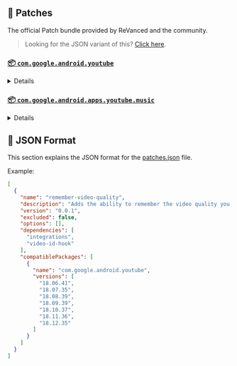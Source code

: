 ## 🧩 Patches

The official Patch bundle provided by ReVanced and the community.

> Looking for the JSON variant of this? [Click here](patches.json).

### [📦 `com.google.android.youtube`](https://play.google.com/store/apps/details?id=com.google.android.youtube)
<details>

| 💊 Patch | 📜 Description | 🏹 Target Version |
|:--------:|:--------------:|:-----------------:|
| `bypass-ambient-mode-restrictions` | Bypass ambient mode restrictions in battery saver mode. | 18.12.35 |
| `client-spoof` | Spoofs the YouTube client to prevent playback issues. | 18.12.35 |
| `custom-branding-icon-afn-blue` | Changes the YouTube launcher icon (Afn / Blue). | 18.12.35 |
| `custom-branding-icon-afn-red` | Changes the YouTube launcher icon (Afn / Red). | 18.12.35 |
| `custom-branding-icon-mmt` | Changes the YouTube launcher icon (MMT). | 18.12.35 |
| `custom-branding-icon-revancify` | Changes the YouTube launcher icon (Revancify). | 18.12.35 |
| `custom-branding-name` | Changes the YouTube launcher name to your choice (defaults to ReVanced Extended). | 18.12.35 |
| `custom-seekbar-color` | Change seekbar color in dark mode. | 18.12.35 |
| `custom-video-speed` | Adds more video speed options. | 18.12.35 |
| `default-video-quality` | Adds ability to set default video quality settings. | 18.12.35 |
| `default-video-speed` | Adds ability to set default video speed settings. | 18.12.35 |
| `disable-haptic-feedback` | Disable haptic feedback when swiping. | 18.12.35 |
| `disable-quic-protocol` | Disable CronetEngine's QUIC protocol. | 18.12.35 |
| `enable-external-browser` | Open url outside the app in an external browser. | 18.12.35 |
| `enable-minimized-playback` | Enables minimized and background playback. | 18.12.35 |
| `enable-old-layout` | Spoof the YouTube client version to use the old layout. | 18.12.35 |
| `enable-old-quality-layout` | Enables the original quality flyout menu. | 18.12.35 |
| `enable-open-links-directly` | Skips over redirection URLs to external links. | 18.12.35 |
| `enable-seekbar-tapping` | Enables tap-to-seek on the seekbar of the video player. | 18.12.35 |
| `enable-tablet-miniplayer` | Enables the tablet mini player layout. | 18.12.35 |
| `enable-tablet-navigation-bar` | Enables the tablet navigation bar. | 18.12.35 |
| `enable-timestamps-speed` | Add the current video speed in brackets next to the current time. | 18.12.35 |
| `enable-wide-searchbar` | Replaces the search icon with a wide search bar. This will hide the YouTube logo when active. | 18.12.35 |
| `force-player-button-background` | Force removes the background from the video player buttons. | 18.12.35 |
| `force-premium-heading` | Forces premium heading on the home screen. | 18.12.35 |
| `force-vp9-codec` | Forces the VP9 codec for videos. | 18.12.35 |
| `header-switch` | Add switch to change header. | 18.12.35 |
| `hide-account-menu` | Hide account menu elements. | 18.12.35 |
| `hide-auto-captions` | Hide captions from being automatically enabled. | 18.12.35 |
| `hide-auto-player-popup-panels` | Hide automatic popup panels (playlist or live chat) on video player. | 18.12.35 |
| `hide-autoplay-button` | Hides the autoplay button in the video player. | 18.12.35 |
| `hide-autoplay-preview` | Hides the autoplay preview container in the fullscreen. | 18.12.35 |
| `hide-button-container` | Adds the options to hide action buttons under a video. | 18.12.35 |
| `hide-captions-button` | Hides the captions button in the video player. | 18.12.35 |
| `hide-cast-button` | Hides the cast button in the video player. | 18.12.35 |
| `hide-category-bar` | Hide the category bar at the top of the feed and at the top of related videos. | 18.12.35 |
| `hide-channel-avatar-section` | Hides the channel avatar section of the subscription feed. | 18.12.35 |
| `hide-channel-watermark` | Hides creator's watermarks on videos. | 18.12.35 |
| `hide-collapse-button` | Hides the collapse button in the video player. | 18.12.35 |
| `hide-comment-component` | Adds options to hide comment component under a video. | 18.12.35 |
| `hide-create-button` | Hides the create button in the navigation bar. | 18.12.35 |
| `hide-crowdfunding-box` | Hides the crowdfunding box between the player and video description. | 18.12.35 |
| `hide-email-address` | Hides the email address(handle) in the account switcher. | 18.12.35 |
| `hide-endscreen-cards` | Hides the suggested video cards at the end of a video in fullscreen. | 18.12.35 |
| `hide-endscreen-overlay` | Hide endscreen overlay on swipe controls. | 18.12.35 |
| `hide-filmstrip-overlay` | Hide flimstrip overlay on swipe controls. | 18.12.35 |
| `hide-floating-microphone` | Hide the floating microphone button above the keyboard. | 18.12.35 |
| `hide-flyout-panel` | Adds options to hide player settings flyout panel. | 18.12.35 |
| `hide-fullscreen-buttoncontainer` | Hides the button containers in fullscreen. | 18.12.35 |
| `hide-fullscreen-panels` | Hides video description and comments panel in fullscreen view. | 18.12.35 |
| `hide-general-ads` | Removes general ads. | 18.12.35 |
| `hide-info-cards` | Hides info-cards in videos. | 18.12.35 |
| `hide-live-chat-button` | Hides the live chat button in the video player. | 18.12.35 |
| `hide-mix-playlists` | Removes mix playlists from home feed and video player. | 18.12.35 |
| `hide-music-button` | Hides the YouTube Music button in the video player. | 18.12.35 |
| `hide-next-prev-button` | Hides the next prev button in the player controller. | 18.12.35 |
| `hide-pip-notification` | Disable pip notification when you first launch pip mode. | 18.12.35 |
| `hide-player-button-background` | Hide player button background. | 18.12.35 |
| `hide-player-overlay-filter` | Remove the dark filter layer from the player's background. | 18.12.35 |
| `hide-seekbar` | Hides the seekbar. | 18.12.35 |
| `hide-shorts-button` | Hides the shorts button in the navigation bar. | 18.12.35 |
| `hide-shorts-component` | Hides other Shorts components. | 18.12.35 |
| `hide-shorts-navbar` | Hide navigation bar when playing shorts. | 18.12.35 |
| `hide-snackbar` | Hides the snackbar action popup. | 18.12.35 |
| `hide-startup-shorts-player` | Disables playing YouTube Shorts when launching YouTube. | 18.12.35 |
| `hide-stories` | Hides YouTube Stories shelf on the feed. | 18.12.35 |
| `hide-suggested-actions` | Hide the suggested actions bar inside the player. | 18.12.35 |
| `hide-time-stamp` | Hides the time counter above the seekbar. | 18.12.35 |
| `hide-tooltip-content` | Hides the tooltip box that appears on first install. | 18.12.35 |
| `hide-video-ads` | Removes ads in the video player. | 18.12.35 |
| `layout-switch` | Tricks the dpi to use some tablet/phone layouts. | 18.12.35 |
| `lift-vertical-video-restriction` | Lift 4K resolution restrictions on vertical video. | 18.12.35 |
| `materialyou` | Enables MaterialYou theme for Android 12+ | 18.12.35 |
| `microg-support` | Allows YouTube ReVanced to run without root and under a different package name with Vanced MicroG. | 18.12.35 |
| `optimize-resource` | Removes duplicate resources from YouTube. | 18.12.35 |
| `overlay-buttons` | Add overlay buttons for ReVanced Extended. | 18.12.35 |
| `patch-options` | Create an options.toml file. | all |
| `protobuf-spoof` | Spoofs the protobuf to prevent playback issues. | 18.12.35 |
| `return-youtube-dislike` | Shows the dislike count of videos using the Return YouTube Dislike API. | 18.12.35 |
| `settings` | Applies mandatory patches to implement ReVanced settings into the application. | 18.12.35 |
| `sponsorblock` | Integrates SponsorBlock which allows skipping video segments such as sponsored content. | 18.12.35 |
| `swipe-controls` | Adds volume and brightness swipe controls. | 18.12.35 |
| `switch-create-notification` | Switching the create button and notification button. | 18.12.35 |
| `theme` | Applies a custom theme (default: amoled). | 18.12.35 |
| `translations` | Add Crowdin translations for YouTube. | 18.12.35 |
</details>

### [📦 `com.google.android.apps.youtube.music`](https://play.google.com/store/apps/details?id=com.google.android.apps.youtube.music)
<details>

| 💊 Patch | 📜 Description | 🏹 Target Version |
|:--------:|:--------------:|:-----------------:|
| `background-play` | Enables playing music in the background. | all |
| `certificate-spoof` | Spoofs the YouTube Music certificate for Android Auto. | all |
| `client-spoof-music` | Spoofs the YouTube Music client. | all |
| `custom-branding-music-afn-blue` | Changes the YouTube Music launcher icon (Afn / Blue). | all |
| `custom-branding-music-afn-red` | Changes the YouTube Music launcher icon (Afn / Red). | all |
| `custom-branding-music-mmt` | Changes the YouTube Music launcher icon to your choice (MMT). | all |
| `custom-branding-music-revancify` | Changes the YouTube Music launcher icon to your choice (Revancify). | all |
| `disable-auto-captions` | Disable forced captions from automatically enabling in video player. | all |
| `enable-black-navbar` | Sets the navigation bar color to black. | all |
| `enable-color-match-player` | Matches the fullscreen player color with the minimized one. | all |
| `enable-force-minimized-player` | Permanently keep player minimized even if another track is played. | all |
| `enable-force-shuffle` | Enable force shuffle even if another track is played. | all |
| `enable-opus-codec` | Enable opus codec when playing audio. | all |
| `enable-tablet-mode` | Enable landscape mode on phone. | all |
| `enable-zen-mode` | Adds a grey tint to the video player to reduce eye strain. | all |
| `exclusive-audio-playback` | Enables the option to play music without video. | all |
| `hide-compact-header` | Hides the music category bar at the top of the homepage. | all |
| `hide-get-premium` | Removes all "Get Premium" evidences from the avatar menu. | all |
| `hide-music-ads` | Removes ads in the music player. | all |
| `hide-music-cast-button` | Hides the cast button in the video player and header. | all |
| `hide-playlist-card` | Hides the playlist card from homepage. | all |
| `hide-taste-builder` | Removes the "Tell us which artists you like" card from the home screen. | all |
| `hide-upgrade-button` | Removes the upgrade tab from the pivot bar. | all |
| `minimized-playback-music` | Enables minimized playback on Kids music. | all |
| `music-microg-support` | Allows YouTube Music ReVanced to run without root and under a different package name. | all |
| `music-settings` | Adds settings for ReVanced to YouTube Music. | all |
| `optimize-resource-music` | Remove unnecessary resources. | all |
| `patch-options` | Create an options.toml file. | all |
| `spoof-version` | Spoof the YouTube Music client version. | all |
| `translations-music` | Add Crowdin translations for YouTube Music. | all |
</details>



## 📝 JSON Format

This section explains the JSON format for the [patches.json](patches.json) file.

Example:

```json
[
  {
    "name": "remember-video-quality",
    "description": "Adds the ability to remember the video quality you chose in the video quality flyout.",
    "version": "0.0.1",
    "excluded": false,
    "options": [],
    "dependencies": [
      "integrations",
      "video-id-hook"
    ],
    "compatiblePackages": [
      {
        "name": "com.google.android.youtube",
        "versions": [
          "18.06.41",
          "18.07.35",
          "18.08.39",
          "18.09.39",
          "18.10.37",
          "18.11.36",
          "18.12.35"
        ]
      }
    ]
  }
]
```